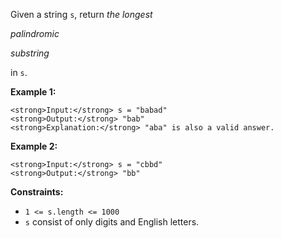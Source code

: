 Given a string `s`, return _the longest_

_palindromic_

_substring_

in `s`.

**Example 1:**

```
<strong>Input:</strong> s = "babad"
<strong>Output:</strong> "bab"
<strong>Explanation:</strong> "aba" is also a valid answer.
```

**Example 2:**

```
<strong>Input:</strong> s = "cbbd"
<strong>Output:</strong> "bb"
```

**Constraints:**

-   `1 <= s.length <= 1000`
-   `s` consist of only digits and English letters.